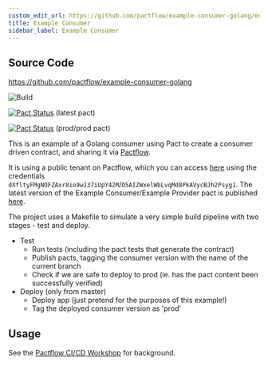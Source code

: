 ```yaml
---
custom_edit_url: https://github.com/pactflow/example-consumer-golang/edit/master/README.md
title: Example Consumer
sidebar_label: Example Consumer
---
```


<!-- This file has been synced from the pactflow/example-consumer-golang repository. Please do not edit it directly. The URL of the source file can be found in the custom_edit_url value above -->

## Source Code

https://github.com/pactflow/example-consumer-golang


![Build](https://github.com/pactflow/example-consumer-golang/workflows/Build/badge.svg)

[![Pact Status](https://test.pactflow.io/pacts/provider/pactflow-example-provider-golang/consumer/pactflow-example-consumer-golang/latest/badge.svg?label=provider)](https://test.pactflow.io/pacts/provider/pactflow-example-provider-golang/consumer/pactflow-example-consumer-golang/latest) (latest pact)

[![Pact Status](https://test.pactflow.io/matrix/provider/pactflow-example-provider-golang/latest/prod/consumer/pactflow-example-consumer-golang/latest/prod/badge.svg?label=provider)](https://test.pactflow.io/pacts/provider/pactflow-example-provider-golang/consumer/pactflow-example-consumer-golang/latest/prod) (prod/prod pact)

This is an example of a Golang consumer using Pact to create a consumer driven contract, and sharing it via [Pactflow](https://pactflow.io).

It is using a public tenant on Pactflow, which you can access [here](https://test.pactflow.io) using the credentials `dXfltyFMgNOFZAxr8io9wJ37iUpY42M`/`O5AIZWxelWbLvqMd8PkAVycBJh2Psyg1`. The latest version of the Example Consumer/Example Provider pact is published [here](https://test.pactflow.io/pacts/provider/pactflow-example-provider-golang/consumer/pactflow-example-consumer-golang/latest).

The project uses a Makefile to simulate a very simple build pipeline with two stages - test and deploy.

* Test
  * Run tests (including the pact tests that generate the contract)
  * Publish pacts, tagging the consumer version with the name of the current branch
  * Check if we are safe to deploy to prod (ie. has the pact content been successfully verified)
* Deploy (only from master)
  * Deploy app (just pretend for the purposes of this example!)
  * Tag the deployed consumer version as 'prod'

## Usage

See the [Pactflow CI/CD Workshop](https://github.com/pactflow/ci-cd-workshop) for background.
